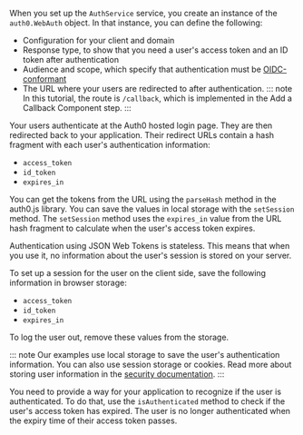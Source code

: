 When you set up the `AuthService` service, you create an instance of the `auth0.WebAuth` object. In that instance, you can define the following:
* Configuration for your client and domain
* Response type, to show that you need a user's access token and an ID token after authentication
* Audience and scope, which specify that authentication must be [OIDC-conformant](/api-auth/intro)
* The URL where your users are redirected to after authentication.
::: note
In this tutorial, the route is `/callback`, which is implemented in the Add a Callback Component step. 
:::

Your users authenticate at the Auth0 hosted login page. They are then redirected back to your application. Their redirect URLs contain a hash fragment with each user's authentication information:
* `access_token`
* `id_token`
* `expires_in`

You can get the tokens from the URL using the `parseHash` method in the auth0.js library. You can save the values in local storage with the `setSession` method. The `setSession` method uses the `expires_in` value from the URL hash fragment to calculate when the user's access token expires.

Authentication using JSON Web Tokens is stateless. This means that when you use it, no information about the user's session is stored on your server. 

To set up a session for the user on the client side, save the following information in browser storage: 
* `access_token`
* `id_token`
* `expires_in`

To log the user out, remove these values from the storage. 

::: note
Our examples use local storage to save the user's authentication information. You can also use session storage or cookies. Read more about storing user information in the [security documentation](/security/store-tokens).
:::

You need to provide a way for your application to recognize if the user is authenticated. To do that, use the `isAuthenticated` method to check if the user's access token has expired. The user is no longer authenticated when the expiry time of their access token passes.

